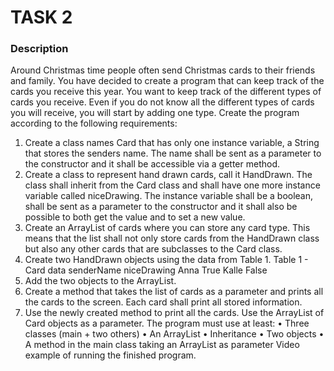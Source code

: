 TASK 2
=====================================



### Description

Around Christmas time people often send Christmas cards to their friends and family. You have decided to create a program that can keep track of the cards you receive this year. You want to keep track of the different types of cards you receive. Even if you do not know all the different types of cards you will receive, you will start by adding one type.
Create the program according to the following requirements:
1) Create a class names Card that has only one instance variable, a String that stores the senders name. The name shall be sent as a parameter to the constructor and it shall be accessible via a getter method.
2) Create a class to represent hand drawn cards, call it HandDrawn. The class shall inherit from the Card class and shall have one more instance variable called niceDrawing. The instance variable shall be a boolean, shall be sent as a parameter to the constructor and it shall also be possible to both get the value and to set a new value.
3) Create an ArrayList of cards where you can store any card type. This means that the list shall not only store cards from the HandDrawn class but also any other cards that are subclasses to the Card class.
4) Create two HandDrawn objects using the data from Table 1.
Table 1 - Card data senderName niceDrawing
Anna
True
Kalle
False
5) Add the two objects to the ArrayList.
6) Create a method that takes the list of cards as a parameter and prints all the cards to the screen. Each card shall print all stored information.
7) Use the newly created method to print all the cards. Use the ArrayList of Card objects as a parameter.
The program must use at least:
• Three classes (main + two others)
• An ArrayList
• Inheritance
• Two objects
• A method in the main class taking an ArrayList as parameter
Video example of running the finished program.

